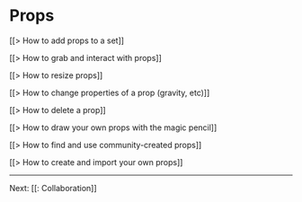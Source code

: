 # Props

[[> How to add props to a set]]

[[> How to grab and interact with props]]

[[> How to resize props]]

[[> How to change properties of a prop (gravity, etc)]]

[[> How to delete a prop]]

[[> How to draw your own props with the magic pencil]]

[[> How to find and use community-created props]]

[[> How to create and import your own props]]

---

Next: [[: Collaboration]]
